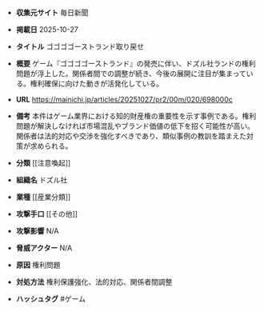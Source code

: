 - **収集元サイト**
毎日新聞

- **掲載日**
2025-10-27

- **タイトル**
ゴゴゴゴーストランド取り戻せ

- **概要**
ゲーム『ゴゴゴゴーストランド』の発売に伴い、ドズル社ランドの権利問題が浮上した。関係者間での調整が続き、今後の展開に注目が集まっている。権利確保に向けた動きが活発化している。

- **URL**
https://mainichi.jp/articles/20251027/pr2/00m/020/698000c

- **備考**
本件はゲーム業界における知的財産権の重要性を示す事例である。権利問題が解決しなければ市場混乱やブランド価値の低下を招く可能性が高い。関係者は法的対応や交渉を強化すべきであり、類似事例の教訓を踏まえた対策が求められる。

- **分類**
[[注意喚起]]

- **組織名**
ドズル社

- **業種**
[[産業分類]]

- **攻撃手口**
[[その他]]

- **攻撃影響**
N/A

- **脅威アクター**
N/A

- **原因**
権利問題

- **対処方法**
権利保護強化、法的対応、関係者間調整

- **ハッシュタグ**
#ゲーム
